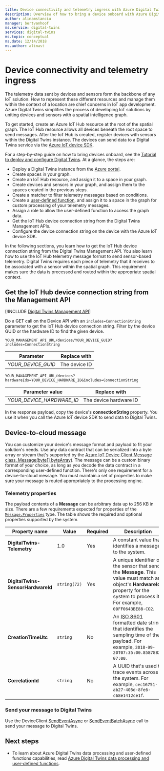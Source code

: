 ```yaml
---
title: Device connectivity and telemetry ingress with Azure Digital Twins | Microsoft Docs
description: Overview of how to bring a device onboard with Azure Digital Twins
author: alinamstanciu
manager: bertvanhoof
ms.service: digital-twins
services: digital-twins
ms.topic: conceptual
ms.date: 12/14/2018
ms.author: alinast
---
```


# Device connectivity and telemetry ingress

The telemetry data sent by devices and sensors form the backbone of any IoT solution. How to represent these different resources and manage them within the context of a location are chief concerns in IoT app development. Azure Digital Twins simplifies the process of developing IoT solutions by uniting devices and sensors with a spatial intelligence graph.

To get started, create an Azure IoT Hub resource at the root of the spatial graph. The IoT Hub resource allows all devices beneath the root space to send messages. After the IoT Hub is created, register devices with sensors within the Digital Twins instance. The devices can send data to a Digital Twins service via the [Azure IoT device SDK](https://docs.microsoft.com/azure/iot-hub/iot-hub-devguide-sdks).

For a step-by-step guide on how to bring devices onboard, see the [Tutorial to deploy and configure Digital Twins](tutorial-facilities-setup.md). At a glance, the steps are:

- Deploy a Digital Twins instance from the [Azure portal](https://portal.azure.com).
- Create spaces in your graph.
- Create an IoT Hub resource, and assign it to a space in your graph.
- Create devices and sensors in your graph, and assign them to the spaces created in the previous steps.
- Create a matcher to filter telemetry messages based on conditions.
- Create a [user-defined function](concepts-user-defined-functions.md), and assign it to a space in the graph for custom processing of your telemetry messages.
- Assign a role to allow the user-defined function to access the graph data.
- Get the IoT Hub device connection string from the Digital Twins Management APIs.
- Configure the device connection string on the device with the Azure IoT device SDK.

In the following sections, you learn how to get the IoT Hub device connection string from the Digital Twins Management API. You also learn how to use the IoT Hub telemetry message format to send sensor-based telemetry. Digital Twins requires each piece of telemetry that it receives to be associated with a sensor within the spatial graph. This requirement makes sure the data is processed and routed within the appropriate spatial context.

## Get the IoT Hub device connection string from the Management API

[!INCLUDE [Digital Twins Management API](../../includes/digital-twins-management-api.md)]

Do a GET call on the Device API with an `includes=ConnectionString` parameter to get the IoT Hub device connection string. Filter by the device GUID or the hardware ID to find the given device.

```plaintext
YOUR_MANAGEMENT_API_URL/devices/YOUR_DEVICE_GUID?includes=ConnectionString
```

| Parameter | Replace with |
| --- | --- |
| *YOUR_DEVICE_GUID* | The device ID |

```plaintext
YOUR_MANAGEMENT_API_URL/devices?hardwareIds=YOUR_DEVICE_HARDWARE_ID&includes=ConnectionString
```

| Parameter value | Replace with |
| --- | --- |
| *YOUR_DEVICE_HARDWARE_ID* | The device hardware ID |

In the response payload, copy the device's **connectionString** property. You use it when you call the Azure IoT device SDK to send data to Digital Twins.

## Device-to-cloud message

You can customize your device's message format and payload to fit your solution's needs. Use any data contract that can be serialized into a byte array or stream that's supported by the [Azure IoT Device Client Message class, Message(byte[] byteArray)](https://docs.microsoft.com/dotnet/api/microsoft.azure.devices.client.message.-ctor?view=azure-dotnet#Microsoft_Azure_Devices_Client_Message__ctor_System_Byte___). The message can be a custom binary format of your choice, as long as you decode the data contract in a corresponding user-defined function. There's only one requirement for a device-to-cloud message. You must maintain a set of properties to make sure your message is routed appropriately to the processing engine.

### Telemetry properties

 The payload contents of a **Message** can be arbitrary data up to 256 KB in size. There are a few requirements expected for properties of the [`Message.Properties`](https://docs.microsoft.com/dotnet/api/microsoft.azure.devices.client.message.properties?view=azure-dotnet) type. The table shows the required and optional properties supported by the system.

| Property name | Value | Required | Description |
|---|---|---|---|
| **DigitalTwins-Telemetry** | 1.0 | Yes | A constant value that identifies a message to the system. |
| **DigitalTwins-SensorHardwareId** | `string(72)` | Yes | A unique identifier of the sensor that sends the **Message**. This value must match an object's **HardwareId** property for the system to process it. For example, `00FF0643BE88-CO2`. |
| **CreationTimeUtc** | `string` | No | An [ISO 8601](https://en.wikipedia.org/wiki/ISO_8601) formatted date string that identifies the sampling time of the payload. For example, `2018-09-20T07:35:00.8587882-07:00`. |
| **CorrelationId** | `string` | No | A UUID that's used to trace events across the system. For example, `cec16751-ab27-405d-8fe6-c68e1412ce1f`.

### Send your message to Digital Twins

Use the DeviceClient [SendEventAsync](https://docs.microsoft.com/dotnet/api/microsoft.azure.devices.client.deviceclient.sendeventasync?view=azure-dotnet) or [SendEventBatchAsync](https://docs.microsoft.com/dotnet/api/microsoft.azure.devices.client.deviceclient.sendeventbatchasync?view=azure-dotnet) call to send your message to Digital Twins.

## Next steps

- To learn about Azure Digital Twins data processing and user-defined functions capabilities, read [Azure Digital Twins data processing and user-defined functions](concepts-user-defined-functions.md).
